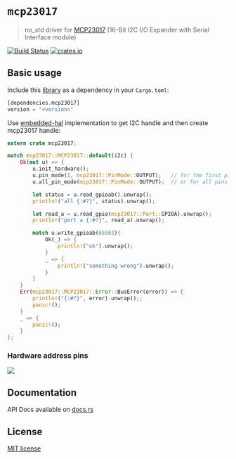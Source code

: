 # `mcp23017`

> no_std driver for [MCP23017](http://ww1.microchip.com/downloads/en/DeviceDoc/20001952C.pdf) (16-Bit I2C I/O Expander with Serial Interface module)

[![Build Status](https://travis-ci.org/lucazulian/mcp23017.svg?branch=master)](https://travis-ci.org/lucazulian/mcp23017)
[![crates.io](http://meritbadge.herokuapp.com/mcp23017?style=flat-square)](https://crates.io/crates/mcp23017)

## Basic usage

Include this [library](https://crates.io/crates/mcp23017) as a dependency in your `Cargo.toml`:

```rust
[dependencies.mcp23017]
version = "<version>"
```
Use [embedded-hal](https://github.com/rust-embedded/embedded-hal) implementation to get I2C handle and then create mcp23017 handle:

```rust
extern crate mcp23017;

match mcp23017::MCP23017::default(i2c) {
    Ok(mut u) => {
        u.init_hardware();
        u.pin_mode(1, mcp23017::PinMode::OUTPUT);   // for the first pin
        u.all_pin_mode(mcp23017::PinMode::OUTPUT);  // or for all pins

        let status = u.read_gpioab().unwrap();
        println!("all {:#?}", status).unwrap();

        let read_a = u.read_gpio(mcp23017::Port::GPIOA).unwrap();
        println!("port a {:#?}", read_a).unwrap();

        match u.write_gpioab(65503){
            Ok(_) => {
                println!("ok").unwrap();
            }
            _ => {
                println!("something wrong").unwrap();
            }
        }
    }
    Err(mcp23017::MCP23017::Error::BusError(error)) => {
        println!("{:#?}", error).unwrap();;
        panic!();
    }
    _ => {
        panic!();
    }
};
```

### Hardware address pins
![](docs/address-pins.jpg)

## Documentation

API Docs available on [docs.rs](https://docs.rs/mcp23017/0.1.0/mcp23017/)

## License

[MIT license](http://opensource.org/licenses/MIT)
